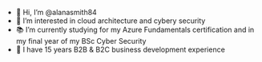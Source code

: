 - 👋 Hi, I’m @alanasmith84
- 👀 I’m interested in cloud architecture and cybery security
- 📚 I’m currently studying for my Azure Fundamentals certification and in my final year of my BSc Cyber Security
- 🧠 I have 15 years B2B & B2C business development experience


<!---
alanasmith84/alanasmith84 is a ✨ special ✨ repository because its `README.md` (this file) appears on your GitHub profile.
You can click the Preview link to take a look at your changes.
--->
